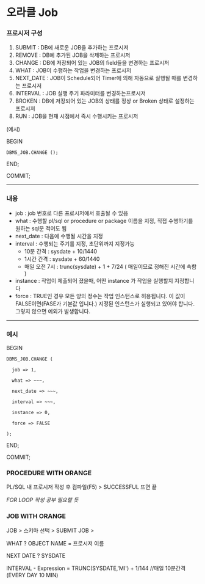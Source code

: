 # 오라클 Job

### 프로시저 구성

1. SUBMIT : DB에 새로운 JOB을 추가하는 프로시저
2. REMOVE : DB에 추가된 JOB을 삭제하는 프로시저 
3. CHANGE : DB에 저장되어 있는 JOB의 field들을 변경하는 프로시저
4. WHAT : JOB이 수행하는 작업을 변경하는 프로시저
5. NEXT_DATE : JOB이 Schedule되어 Timer에 의해 자동으로 실행될 때를 변경하는 프로시저
6. INTERVAL : JOB 실행 주기 파라미터를 변경하는프로시저
7. BROKEN  : DB에 저장되어 있는 JOB의 상태를 정상 or Broken 상태로 설정하는 프로시저
8. RUN : JOB을 현재 시점에서 즉시 수행시키는 프로시저

(예시)

BEGIN

	DBMS_JOB.CHANGE ();

END;

COMMIT;



***

### 내용

* job : job 번호로 다른 프로시저에서 호출될 수 있음
* what : 수행할 pl/sql or procedure or package 이름을 지정, 직접 수행하기를 원하는 sql문 적어도 됨
* next_date : 다음에 수행될 시간을 지정
* interval : 수행되는 주기를 지정, 초단위까지 지정가능
  * 10분 간격 : sysdate + 10/1440
  * 1시간 간격 : sysdate + 60/1440
  * 매일 오전 7시 : trunc(sysdate) + 1 + 7/24 ( 매일이므로 정해진 시간에 속함 )
* instance : 작업이 제출되어 졌을때, 어떤 instance 가 작업을 실행할지 지정합니다
* force : TRUE인 경우 모든 양의 정수는 작업 인스턴스로 허용됩니다. 이 값이 FALSE이면(FASE가 기본값 입니다.) 지정된 인스턴스가 실행되고 있어야 합니다. 그렇지 않으면 예외가 발생합니다.



***

### 예시

BEGIN

	DBMS_JOB.CHANGE (
	
	  job => 1,
	
	  what => ~~~,
	
	  next_date => ~~~,
	
	  interval => ~~~,
	
	  instance => 0,
	
	  force => FALSE
	
	);

END;

COMMIT;



### PROCEDURE WITH ORANGE

PL/SQL 내 프로시저 작성 후 컴파일(F5) > SUCCESSFUL 뜨면 끝

*FOR LOOP 작성 공부 필요할 듯*



### JOB WITH ORANGE

JOB > 스키마 선택 > SUBMIT JOB >

WHAT ? OBJECT NAME = 프로시저 이름

NEXT DATE ? SYSDATE

INTERVAL - Expression = TRUNC(SYSDATE,'MI') + 1/144  //매일 10분간격 (EVERY DAY 10 MIN) 
